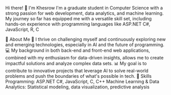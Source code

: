Hi there! 👋 I'm Khesrow I'm a graduate student in Computer Science with a strong passion for web development, data analytics, and machine learning. My journey so far has equipped me with a versatile skill set, including hands-on experience with programming languages like ASP.NET C#, JavaScript, R, C

🚀 About Me 🌱 I thrive on challenging myself and continuously exploring new and emerging technologies, especially in AI and the future of programming. 💻 My background in both back-end and front-end web applications, combined with my enthusiasm for data-driven insights, allows me to create impactful solutions and analyze complex data sets. 📊 My goal is to contribute to innovative projects that leverage AI to solve real-world problems and push the boundaries of what's possible in tech. 💼 Skills Programming: ASP.NET C#, JavaScript, C, C++ Machine Learning & Data Analytics: Statistical modeling, data visualization, predictive analysis
